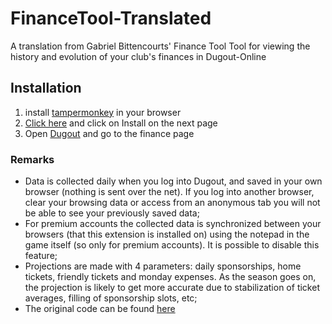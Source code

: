 # FinanceTool-Translated
A translation from Gabriel Bittencourts' Finance Tool
Tool for viewing the history and evolution of your club's finances in Dugout-Online

## Installation
1. install [tampermonkey](https://www.tampermonkey.net/) in your browser
2. [Click here]() and click on Install on the next page
3. Open [Dugout](https://dugout-online.com/) and go to the finance page 

### Remarks
- Data is collected daily when you log into Dugout, and saved in your own browser (nothing is sent over the net). If you log into another browser, clear your browsing data or access from an anonymous tab you will not be able to see your previously saved data;
- For premium accounts the collected data is synchronized between your browsers (that this extension is installed on) using the notepad in the game itself (so only for premium accounts). It is possible to disable this feature;
- Projections are made with 4 parameters: daily sponsorships, home tickets, friendly tickets and monday expenses. As the season goes on, the projection is likely to get more accurate due to stabilization of ticket averages, filling of sponsorship slots, etc;
- The original code can be found [here](https://github.com/gabrielbitencourt/do-finance-tools)
